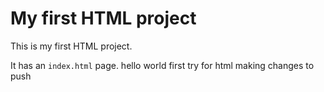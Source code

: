 # My first HTML project

This is my first HTML project.

It has an `index.html` page.
hello world
first try for html
making changes to push
